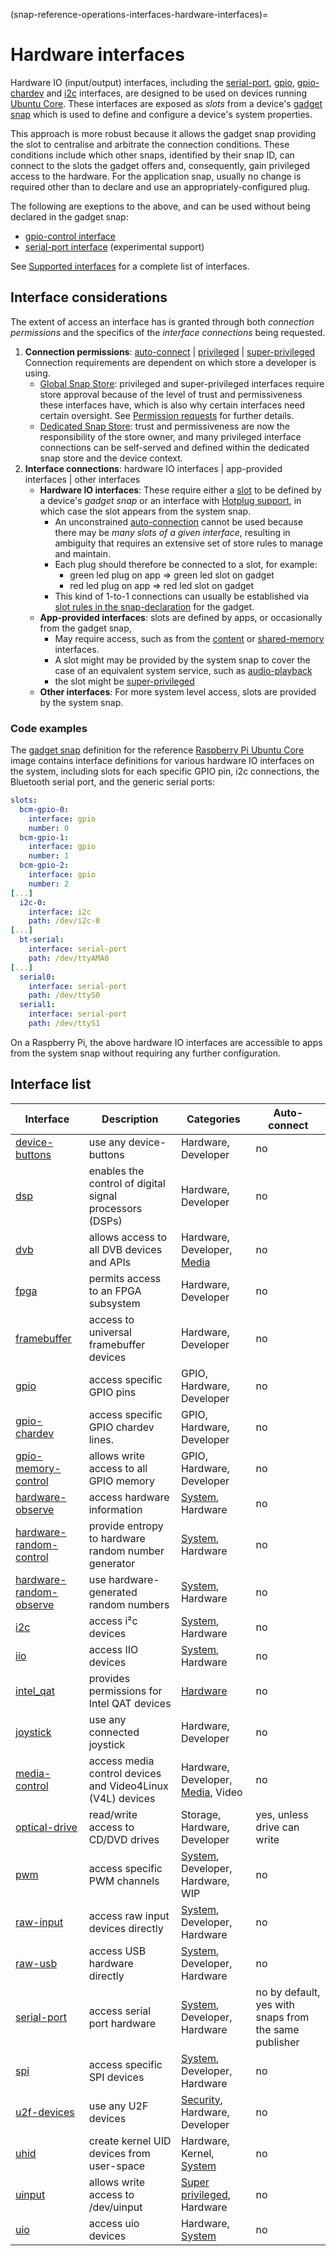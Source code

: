 (snap-reference-operations-interfaces-hardware-interfaces)=
# Hardware interfaces

Hardware IO (input/output) interfaces, including the [serial-port](/), [gpio](/), [gpio-chardev](/) and [i2c](/) interfaces, are designed to be used on devices running [Ubuntu Core](/t/glossary/14612#heading--ubuntu-core). These interfaces are exposed as _slots_ from a device's [gadget snap](/snap-reference/development/yaml-schemas/the-gadget-snap) which is used to define and configure a device's system properties.

This approach is more robust because it allows the gadget snap providing the slot to centralise and arbitrate the connection conditions. These conditions include which other snaps, identified by their snap ID, can connect to the slots the gadget offers and, consequently, gain privileged access to the hardware.  For the application snap, usually no change is required other than to declare and use an appropriately-configured plug.


The following are exeptions to the above, and can be used without being declared in the gadget snap:
- [gpio-control interface](/)
- [serial-port interface](/) (experimental support)

See [Supported interfaces](/snap-reference/operations/interfaces/index) for a complete list of interfaces.

## Interface considerations

The extent of access an interface has is granted through both _connection permissions_ and the specifics of the _interface connections_ being requested.

1. **Connection permissions**: [auto-connect](/snap-explanation/interfaces/interface-auto-connection) | [privileged](/snap-how-to-guides/work-with-snaps/connect-interfaces) | [super-privileged](/snap-reference/operations/interfaces/super-privileged-interfaces)
   </br>Connection requirements are dependent on which store a developer is using.
     - [Global Snap Store](https://forum.snapcraft.io/t/glossary/14612#heading--snap-store): privileged and super-privileged interfaces require store approval because of the level of trust and permissiveness these interfaces have, which is also why certain interfaces need certain oversight. See [Permission requests](/) for further details.
    * [Dedicated Snap Store](/t/glossary/14612#heading--dedicated): trust and permissiveness are now  the responsibility of the store owner, and many privileged interface connections can be self-served and defined within the dedicated snap store and the device context.
1. **Interface connections**: hardware IO interfaces | app-provided interfaces | other interfaces
    * **Hardware IO interfaces**: These require either a [slot](/t/interface-management/6154#heading--slots-plugs) to be defined by a device's _gadget snap_ or an interface with [Hotplug support](/), in which case the slot appears from the system snap.
      * An unconstrained [auto-connection](/t/the-interface-auto-connection-mechanism/20179#heading--autoconnect) cannot be used because there may be _many slots of a given interface_, resulting in ambiguity that requires  an extensive set of store rules to manage and maintain.
      * Each plug should therefore be connected to a slot, for example:
        * green led plug on app => green led slot on gadget
        * red led plug on app => red led slot on gadget
      - This kind of 1-to-1 connections can usually be established via [slot rules in the snap-declaration](/snap-explanation/interfaces/interface-auto-connection) for the gadget.
    * **App-provided interfaces**: slots are defined by apps, or occasionally from the gadget snap, 
      * May require access, such as from the [content](/) or [shared-memory](/) interfaces.
      * A slot might may be provided by the system snap to cover the case of an equivalent system service, such as [audio-playback](/)
      * the slot might be [super-privileged](/snap-reference/operations/interfaces/super-privileged-interfaces)
    * **Other interfaces**: For more system level access, slots are provided by the system snap.

<h3 id='heading--code-examples'>Code examples</h3>

The [gadget snap](https://github.com/snapcore/pi-gadget/tree/20-arm64) definition for the reference [Raspberry Pi Ubuntu Core](https://ubuntu.com/core/docs/install-raspberry-pi) image contains interface definitions for various hardware IO interfaces on the system, including slots for each specific GPIO pin, i2c connections, the Bluetooth serial port, and the generic serial ports:

```yaml
slots:
  bcm-gpio-0:
    interface: gpio
    number: 0
  bcm-gpio-1:
    interface: gpio
    number: 1
  bcm-gpio-2:
    interface: gpio
    number: 2
[...]
  i2c-0:
    interface: i2c
    path: /dev/i2c-0
[...]
  bt-serial:
    interface: serial-port
    path: /dev/ttyAMA0
[...]
  serial0:
    interface: serial-port
    path: /dev/ttyS0
  serial1:
    interface: serial-port
    path: /dev/ttyS1
```

On a Raspberry Pi, the above hardware IO interfaces are accessible to apps from the system snap without requiring any further configuration.

## Interface list

| Interface | Description | Categories | Auto-connect |
|---|----|---|---|
| [device-buttons](/) | use any device-buttons | Hardware, Developer | no |
| [dsp](/) | enables the control of digital signal processors (DSPs) | Hardware, Developer | no |
| [dvb](/) | allows access to all DVB devices and APIs | Hardware, Developer, [Media](/snap-reference/operations/interfaces/media-interfaces) | no |
| [fpga](/) | permits access to an FPGA subsystem | Hardware, Developer | no |
| [framebuffer](/) | access to universal framebuffer devices | Hardware, Developer | no |
| [gpio](/) | access specific GPIO pins | GPIO, Hardware, Developer | no |
| [gpio-chardev](/) | access specific GPIO chardev lines. | GPIO, Hardware, Developer | no |
| [gpio-memory-control](/) | allows write access to all GPIO memory | GPIO, Hardware, Developer | no |
| [hardware-observe](/) | access hardware information | [System](/snap-reference/operations/interfaces/system-interfaces), Hardware | no |
| [hardware-random-control](/) | provide entropy to hardware random number generator | [System](/snap-reference/operations/interfaces/system-interfaces), Hardware | no |
| [hardware-random-observe](/) | use hardware-generated random numbers | [System](/snap-reference/operations/interfaces/system-interfaces), Hardware | no |
| [i2c](/) | access i²c devices | [System](/snap-reference/operations/interfaces/system-interfaces), Hardware | no |
| [iio](/) | access IIO devices | [System](/snap-reference/operations/interfaces/system-interfaces), Hardware | no |
| [intel_qat](/) | provides permissions for Intel QAT devices | [Hardware](/snap-reference/operations/interfaces/hardware-interfaces) | no  |
| [joystick](/) | use any connected joystick | Hardware, Developer | no |
| [media-control](/t/the-media-control-interface/26504/) | access media control devices and Video4Linux (V4L) devices | Hardware, Developer, [Media](/snap-reference/operations/interfaces/media-interfaces), Video | no |
| [optical-drive](/) | read/write access to CD/DVD drives | Storage, Hardware, Developer | yes, unless drive can write |
| [pwm](/) | access specific PWM channels | [System](/snap-reference/operations/interfaces/system-interfaces), Developer, Hardware, WIP | no |
| [raw-input](/) | access raw input devices directly | [System](/snap-reference/operations/interfaces/system-interfaces), Developer, Hardware | no |
| [raw-usb](/) | access USB hardware directly | [System](/snap-reference/operations/interfaces/system-interfaces), Developer, Hardware | no |
| [serial-port](/) | access serial port hardware | [System](/snap-reference/operations/interfaces/system-interfaces), Developer, Hardware | no by default, yes with snaps from the same publisher |
| [spi](/) | access specific SPI devices | [System](/snap-reference/operations/interfaces/system-interfaces), Developer, Hardware | no |
| [u2f-devices](/t/the-u2f-devices-interface/9722/) | use any U2F devices | [Security](/snap-reference/operations/interfaces/security-interfaces), Hardware, Developer | no |
| [uhid](/) | create kernel UID devices from user-space | Hardware, Kernel, [System](/snap-reference/operations/interfaces/system-interfaces) | no |
| [uinput](/) | allows write access to /dev/uinput | [Super privileged](/snap-reference/operations/interfaces/super-privileged-interfaces), Hardware | no |
| [uio](/) | access uio devices | Hardware, [System](/snap-reference/operations/interfaces/system-interfaces) | no |

